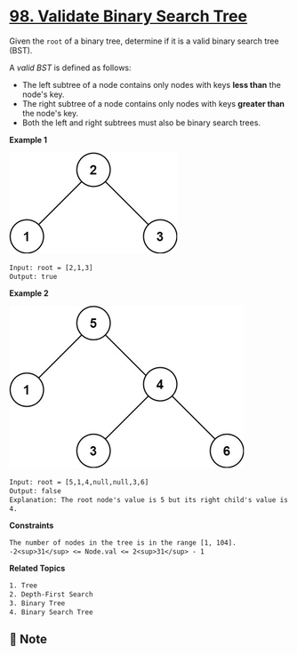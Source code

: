 # [98. Validate Binary Search Tree](https://leetcode.com/problems/validate-binary-search-tree)

Given the `root` of a binary tree, determine if it is a valid binary search tree (BST).

A *valid BST* is defined as follows:

* The left subtree of a node contains only nodes with keys **less than** the node's key.
* The right subtree of a node contains only nodes with keys **greater than** the node's key.
* Both the left and right subtrees must also be binary search trees.

**Example 1**

![tree_1](./img/tree1.jpeg)

```text
Input: root = [2,1,3]
Output: true
```

**Example 2**

![tree_2](./img/tree2.jpeg)

```text
Input: root = [5,1,4,null,null,3,6]
Output: false
Explanation: The root node's value is 5 but its right child's value is 4.
```

**Constraints**

```text
The number of nodes in the tree is in the range [1, 104].
-2<sup>31</sup> <= Node.val <= 2<sup>31</sup> - 1
```

**Related Topics**

```text
1. Tree
2. Depth-First Search
3. Binary Tree
4. Binary Search Tree
```

## :memo: Note
